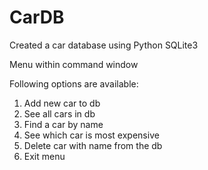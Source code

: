 # CarDB
Created a car database using Python SQLite3

Menu within command window

Following options are available:

1) Add new car to db
2) See all cars in db
3) Find a car by name
4) See which car is most expensive
5) Delete car with name from the db
6) Exit menu
